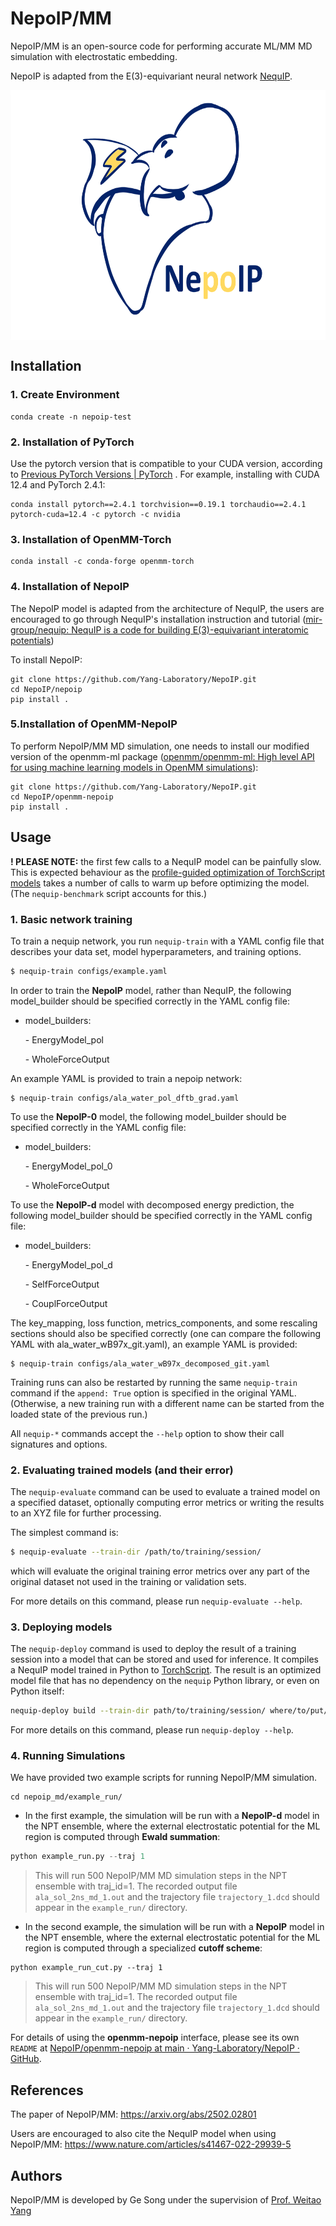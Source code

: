 # NepoIP/MM

NepoIP/MM is an open-source code for performing accurate ML/MM MD simulation with electrostatic embedding. 

NepoIP is adapted from the E(3)-equivariant neural network [NequIP](https://github.com/mir-group/nequip).

 <img src="./toc.jpg" width = "640" height = "400" alt="nepoip" align=center />

## Installation

### 1. Create Environment

```
conda create -n nepoip-test
```

### 2. Installation of PyTorch

Use the pytorch version that is compatible to your CUDA version, according to [Previous PyTorch Versions | PyTorch](https://pytorch.org/get-started/previous-versions/) . For example, installing with CUDA 12.4 and PyTorch 2.4.1:

```
conda install pytorch==2.4.1 torchvision==0.19.1 torchaudio==2.4.1 pytorch-cuda=12.4 -c pytorch -c nvidia
```

### 3. Installation of OpenMM-Torch

```
conda install -c conda-forge openmm-torch
```

### 4. Installation of NepoIP

The NepoIP model is adapted from the architecture of NequIP, the users are encouraged to go through NequIP's installation instruction and tutorial ([mir-group/nequip: NequIP is a code for building E(3)-equivariant interatomic potentials](https://github.com/mir-group/nequip))

To install NepoIP:

```
git clone https://github.com/Yang-Laboratory/NepoIP.git
cd NepoIP/nepoip
pip install . 
```

### 5.Installation of OpenMM-NepoIP 

To perform NepoIP/MM MD simulation, one needs to install our modified version of the openmm-ml package ([openmm/openmm-ml: High level API for using machine learning models in OpenMM simulations](https://github.com/openmm/openmm-ml)):

```
git clone https://github.com/Yang-Laboratory/NepoIP.git
cd NepoIP/openmm-nepoip
pip install . 
```



## Usage

**! PLEASE NOTE:** the first few calls to a NequIP model can be painfully slow. This is expected behaviour as the [profile-guided optimization of TorchScript models](https://program-transformations.github.io/slides/pytorch_neurips.pdf) takes a number of calls to warm up before optimizing the model. (The `nequip-benchmark` script accounts for this.)

### 1. Basic network training

To train a nequip network, you run `nequip-train` with a YAML config file that describes your data set, model hyperparameters, and training options. 

```bash
$ nequip-train configs/example.yaml
```

In order to train the **NepoIP** model, rather than NequIP, the following model_builder should be specified correctly in the YAML config file:

* model_builders: 

  \- EnergyModel_pol 

  \- WholeForceOutput 

An example YAML is provided to train a nepoip network:

```
$ nequip-train configs/ala_water_pol_dftb_grad.yaml
```



To use the **NepoIP-0** model, the following model_builder should be specified correctly in the YAML config file:

* model_builders: 

  \- EnergyModel_pol_0 

  \- WholeForceOutput 



To use the **NepoIP-d** model with decomposed energy prediction, the following model_builder should be specified correctly in the YAML config file:

* model_builders: 

  \- EnergyModel_pol_d 

  \- SelfForceOutput 

  \- CouplForceOutput

The key_mapping, loss function, metrics_components, and some rescaling sections should also be specified correctly (one can compare the following YAML with ala_water_wB97x_git.yaml), an example YAML is provided:

```
$ nequip-train configs/ala_water_wB97x_decomposed_git.yaml
```



Training runs can also be restarted by running the same `nequip-train` command if the `append: True` option is specified in the original YAML. (Otherwise, a new training run with a different name can be started from the loaded state of the previous run.)

All `nequip-*` commands accept the `--help` option to show their call signatures and options.

### 2. Evaluating trained models (and their error)

The `nequip-evaluate` command can be used to evaluate a trained model on a specified dataset, optionally computing error metrics or writing the results to an XYZ file for further processing.

The simplest command is:
```bash
$ nequip-evaluate --train-dir /path/to/training/session/
```
which will evaluate the original training error metrics over any part of the original dataset not used in the training or validation sets.

For more details on this command, please run `nequip-evaluate --help`.

### 3. Deploying models

The `nequip-deploy` command is used to deploy the result of a training session into a model that can be stored and used for inference.
It compiles a NequIP model trained in Python to [TorchScript](https://pytorch.org/docs/stable/jit.html).
The result is an optimized model file that has no dependency on the `nequip` Python library, or even on Python itself:
```bash
nequip-deploy build --train-dir path/to/training/session/ where/to/put/deployed_model.pth
```
For more details on this command, please run `nequip-deploy --help`.

### 4. Running Simulations

We have provided two example scripts for running NepoIP/MM simulation.

```
cd nepoip_md/example_run/
```

* In the first example, the simulation will be run with a **NepoIP-d** model in the NPT ensemble, where the external electrostatic potential for the ML region is computed through **Ewald summation**:

```python
python example_run.py --traj 1
```

> This will run 500 NepoIP/MM MD simulation steps in the NPT ensemble with traj_id=1. The recorded output file `ala_sol_2ns_md_1.out` and the trajectory file `trajectory_1.dcd` should appear in the `example_run/` directory.

* In the second example, the simulation will be run with a **NepoIP** model in the NPT ensemble, where the external electrostatic potential for the ML region is computed through a specialized **cutoff scheme**:

```
python example_run_cut.py --traj 1
```

> This will run 500 NepoIP/MM MD simulation steps in the NPT ensemble with traj_id=1. The recorded output file `ala_sol_2ns_md_1.out` and the trajectory file `trajectory_1.dcd` should appear in the `example_run/` directory.

For details of using the **openmm-nepoip** interface, please see its own `README` at [NepoIP/openmm-nepoip at main · Yang-Laboratory/NepoIP · GitHub](https://github.com/Yang-Laboratory/NepoIP/tree/main/openmm-nepoip).



## References

The paper of NepoIP/MM: 
https://arxiv.org/abs/2502.02801

Users are encouraged to also cite the NequIP model when using NepoIP/MM:
https://www.nature.com/articles/s41467-022-29939-5

## Authors

NepoIP/MM is developed by Ge Song under the supervision of [Prof. Weitao Yang](https://scholars.duke.edu/person/weitao.yang)

